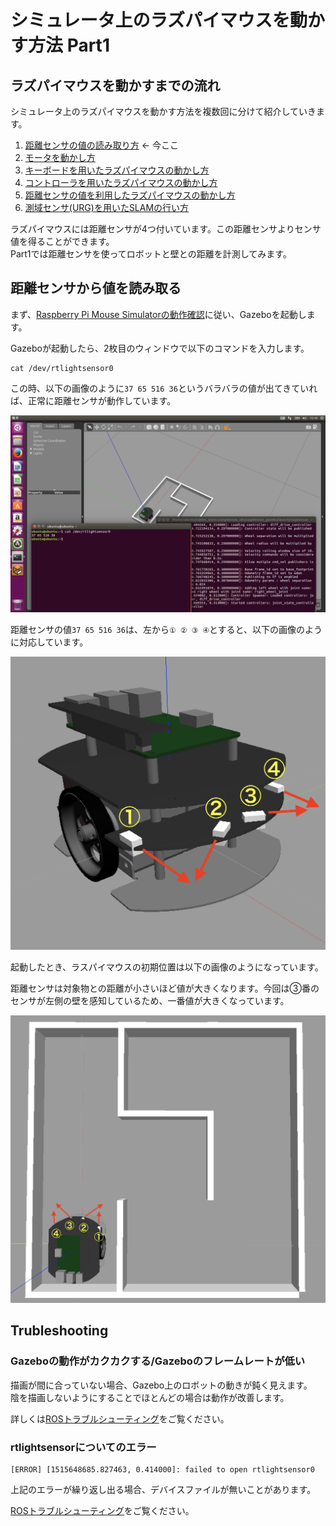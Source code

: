 # シミュレータ上のラズパイマウスを動かす方法 Part1

## ラズパイマウスを動かすまでの流れ

シミュレータ上のラズパイマウスを動かす方法を複数回に分けて紹介していきます。

1. [距離センサの値の読み取り方](how_to_control_raspimouse_on_sim_1.md) ← 今ここ
2. [モータを動かし方](how_to_control_raspimouse_on_sim_2.md)
3. [キーボードを用いたラズパイマウスの動かし方](how_to_control_raspimouse_on_sim_3.md)
4. [コントローラを用いたラズパイマウスの動かし方](how_to_control_raspimouse_on_sim_4.md)
5. [距離センサの値を利用したラズパイマウスの動かし方](how_to_control_raspimouse_on_sim_5.md)
6. [測域センサ\(URG\)を用いたSLAMの行い方](how_to_control_raspimouse_on_sim_6.md)

ラズパイマウスには距離センサが4つ付いています。この距離センサよりセンサ値を得ることができます。  
Part1では距離センサを使ってロボットと壁との距離を計測してみます。

## 距離センサから値を読み取る

まず、[Raspberry Pi Mouse Simulatorの動作確認](../setup/how_to_use_raspimouse_sim.md)に従い、Gazeboを起動します。

Gazeboが起動したら、2枚目のウィンドウで以下のコマンドを入力します。

```text
cat /dev/rtlightsensor0
```

この時、以下の画像のように`37 65 516 36`というバラバラの値が出てきていれば、正常に距離センサが動作しています。 

![](../.gitbook/assets/cat_rtlightsensor0.png)

距離センサの値`37 65 516 36`は、左から`① ② ③ ④`とすると、以下の画像のように対応しています。

 

![](../.gitbook/assets/raspimouse_sim_lightsensors.png)

起動したとき、ラスパイマウスの初期位置は以下の画像のようになっています。

距離センサは対象物との距離が小さいほど値が大きくなります。今回は③番のセンサが左側の壁を感知しているため、一番値が大きくなっています。 

![](../.gitbook/assets/lightsensors_sample.png)

## Trubleshooting

### Gazeboの動作がカクカクする/Gazeboのフレームレートが低い

描画が間に合っていない場合、Gazebo上のロボットの動きが鈍く見えます。  
陰を描画しないようにすることでほとんどの場合は動作が改善します。

詳しくは[ROSトラブルシューティング](../troubleshooting.md#gazebonogakakukakusurugazebonofurmurtogai)をご覧ください。

### rtlightsensorについてのエラー

```text
[ERROR] [1515648685.827463, 0.414000]: failed to open rtlightsensor0
```

上記のエラーが繰り返し出る場合、デバイスファイルが無いことがあります。

[ROSトラブルシューティング](../troubleshooting.md#rtlightsensornitsuitenoergaru)をご覧ください。

